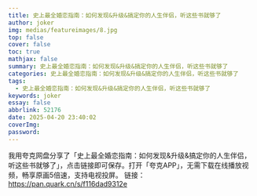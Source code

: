 ```yaml
---
title: 史上最全婚恋指南：如何发现&升级&搞定你的人生伴侣，听这些书就够了
author: joker
img: medias/featureimages/8.jpg
top: false
cover: false
toc: true
mathjax: false
summary: 史上最全婚恋指南：如何发现&升级&搞定你的人生伴侣，听这些书就够了
categories: 史上最全婚恋指南：如何发现&升级&搞定你的人生伴侣，听这些书就够了
tags:
  - 史上最全婚恋指南：如何发现&升级&搞定你的人生伴侣，听这些书就够了
keywords: joker
essay: false
abbrlink: 52176
date: 2025-04-20 23:40:02
coverImg:
password:
---
```


我用夸克网盘分享了「史上最全婚恋指南：如何发现&升级&搞定你的人生伴侣，听这些书就够了」，点击链接即可保存。打开「夸克APP」，无需下载在线播放视频，畅享原画5倍速，支持电视投屏。
链接：https://pan.quark.cn/s/f116dad9312e

